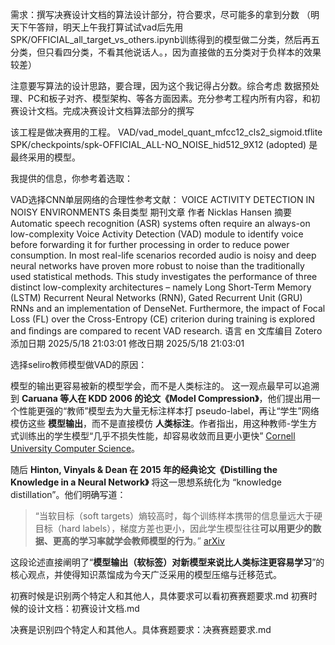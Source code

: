 需求：撰写决赛设计文档的算法设计部分，符合要求，尽可能多的拿到分数
（明天下午答辩，明天上午我打算试试vad后先用SPK/OFFICIAL_all_target_vs_others.ipynb训练得到的模型做二分类，然后再五分类，但只看四分类，不看其他说话人。，因为直接做的五分类对于负样本的效果较差）

注意要写算法的设计思路，要合理，因为这个我记得占分数。综合考虑 数据预处理、PC和板子对齐、模型架构、等各方面因素。充分参考工程内所有内容，和初赛设计文档。完成决赛设计文档算法部分的撰写

该工程是做决赛用的工程。
VAD/vad_model_quant_mfcc12_cls2_sigmoid.tflite
SPK/checkpoints/spk-OFFICIAL_ALL-NO_NOISE_hid512_9X12 (adopted)
是最终采用的模型。


我提供的信息，你参考着选取：

VAD选择CNN单层网络的合理性参考文献：
VOICE ACTIVITY DETECTION IN NOISY ENVIRONMENTS
条目类型 	期刊文章
作者 	Nicklas Hansen
摘要 	Automatic speech recognition (ASR) systems often require an always-on low-complexity Voice Activity Detection (VAD) module to identify voice before forwarding it for further processing in order to reduce power consumption. In most real-life scenarios recorded audio is noisy and deep neural networks have proven more robust to noise than the traditionally used statistical methods. This study investigates the performance of three distinct low-complexity architectures – namely Long Short-Term Memory (LSTM) Recurrent Neural Networks (RNN), Gated Recurrent Unit (GRU) RNNs and an implementation of DenseNet. Furthermore, the impact of Focal Loss (FL) over the Cross-Entropy (CE) criterion during training is explored and ﬁndings are compared to recent VAD research.
语言 	en
文库编目 	Zotero
添加日期 	2025/5/18 21:03:01
修改日期 	2025/5/18 21:03:01


选择seliro教师模型做VAD的原因：

模型的输出更容易被新的模型学会，而不是人类标注的。
这一观点最早可以追溯到 **Caruana 等人在 KDD 2006 的论文《Model Compression》**，他们提出用一个性能更强的“教师”模型去为大量无标注样本打 pseudo-label，再让“学生”网络模仿这些 **模型输出**，而不是直接模仿 **人类标注**。作者指出，用这种教师-学生方式训练出的学生模型“几乎不损失性能，却容易收敛而且更小更快” [Cornell University Computer Science](https://www.cs.cornell.edu/~caruana/compression.kdd06.pdf)。

随后 **Hinton, Vinyals & Dean 在 2015 年的经典论文《Distilling the Knowledge in a Neural Network》** 将这一思想系统化为 “knowledge distillation”。他们明确写道：

> “当软目标（soft targets）熵较高时，每个训练样本携带的信息量远大于硬目标（hard labels），梯度方差也更小，因此学生模型往往**可以用更少的数据、更高的学习率就学会教师模型的行为**。” [arXiv](https://arxiv.org/pdf/1503.02531)

这段论述直接阐明了“**模型输出（软标签）对新模型来说比人类标注更容易学习**”的核心观点，并使得知识蒸馏成为今天广泛采用的模型压缩与迁移范式。


初赛时候是识别两个特定人和其他人，具体要求可以看初赛赛题要求.md
初赛时候的设计文档：初赛设计文档.md

决赛是识别四个特定人和其他人。具体赛题要求：决赛赛题要求.md

